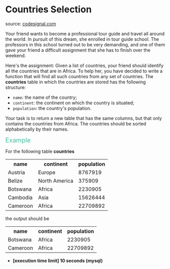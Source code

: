 <h1>Countries Selection</h1>
<p>source: <a href="https://www.codesignal.com/">codesignal.com</a>
<div><p>Your friend wants to become a professional tour guide and travel all around the world. In pursuit of this dream, she enrolled in tour guide school. The professors in this school turned out to be very demanding, and one of them gave your friend a difficult assignment that she has to finish over the weekend.</p>
<p>Here's the assignment: Given a list of countries, your friend should identify all the countries that are in Africa. To help her, you have decided to write a function that will find all such countries from any set of countries. The <strong>countries</strong> table in which the countries are stored has the following structure:</p>
<ul>
<li><code>name</code>: the name of the country;</li>
<li><code>continent</code>: the continent on which the country is situated;</li>
<li><code>population</code>: the country's population.</li>
</ul>
<p>Your task is to return a new table that has the same columns, but that only contains the countries from Africa. The countries should be sorted alphabetically by their names.</p>
<p><span style="color:#44BFA3;font-size:1.4em">Example</span></p>
<p>For the following table <strong>countries</strong></p>
<table>
<tbody><tr>
<th>name</th>
<th>continent</th>
<th>population</th>
</tr>
<tr>
<td>Austria</td>
<td>Europe</td>
<td>8767919</td>
</tr>
<tr>
<td>Belize</td>
<td>North America</td>
<td>375909</td>
</tr>
<tr>
<td>Botswana</td>
<td>Africa</td>
<td>2230905</td>
</tr>
<tr>
<td>Cambodia</td>
<td>Asia</td>
<td>15626444</td>
</tr>
<tr>
<td>Cameroon</td>
<td>Africa</td>
<td>22709892</td>
</tr>
</tbody></table>
<p>the output should be</p>
<table>
<tbody><tr>
<th>name</th>
<th>continent</th>
<th>population</th>
</tr>
<tr>
<td>Botswana</td>
<td>Africa</td>
<td>2230905</td>
</tr>
<tr>
<td>Cameroon</td>
<td>Africa</td>
<td>22709892</td>
</tr>
</tbody></table>
<ul>
<li><strong>[execution time limit] 10 seconds (mysql)</strong></li>
</ul>
</div>
